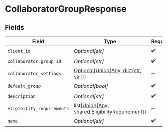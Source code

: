 # CollaboratorGroupResponse


## Fields

| Field                                                                                                                          | Type                                                                                                                           | Required                                                                                                                       | Description                                                                                                                    |
| ------------------------------------------------------------------------------------------------------------------------------ | ------------------------------------------------------------------------------------------------------------------------------ | ------------------------------------------------------------------------------------------------------------------------------ | ------------------------------------------------------------------------------------------------------------------------------ |
| `client_id`                                                                                                                    | *Optional[str]*                                                                                                                | :heavy_check_mark:                                                                                                             | N/A                                                                                                                            |
| `collaborator_group_id`                                                                                                        | *Optional[str]*                                                                                                                | :heavy_check_mark:                                                                                                             | N/A                                                                                                                            |
| `collaborator_settings`                                                                                                        | [Optional[Union[Any, dict[str, str]]]](undefined/models/shared/collaboratorgroupresponsecollaboratorsettings.md)               | :heavy_minus_sign:                                                                                                             | N/A                                                                                                                            |
| `default_group`                                                                                                                | *Optional[bool]*                                                                                                               | :heavy_check_mark:                                                                                                             | N/A                                                                                                                            |
| `description`                                                                                                                  | *Optional[str]*                                                                                                                | :heavy_check_mark:                                                                                                             | N/A                                                                                                                            |
| `eligibility_requirements`                                                                                                     | list[[Union[Any, shared.EligibilityRequirement]](undefined/models/shared/collaboratorgroupresponseeligibilityrequirements.md)] | :heavy_minus_sign:                                                                                                             | N/A                                                                                                                            |
| `name`                                                                                                                         | *Optional[str]*                                                                                                                | :heavy_check_mark:                                                                                                             | N/A                                                                                                                            |